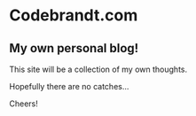 # Codebrandt.com

## My own personal blog!

This site will be a collection of my own thoughts.

Hopefully there are no catches...

Cheers!